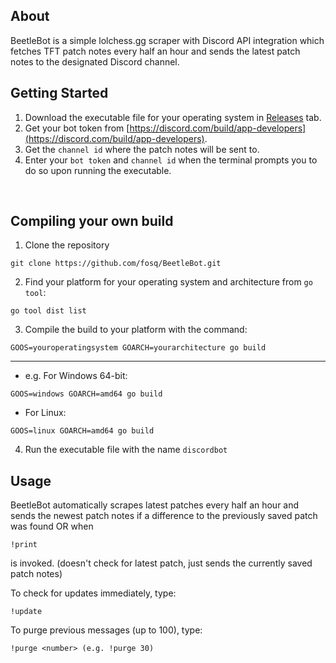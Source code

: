 ## About

BeetleBot is a simple lolchess.gg scraper with Discord API integration which fetches TFT patch notes every half an hour and sends the latest patch notes to the designated Discord channel. 

## Getting Started
1. Download the executable file for your operating system in [Releases](https://github.com/fosq/BeetleBot/releases) tab.
2. Get your bot token from [https://discord.com/build/app-developers](https://discord.com/build/app-developers).
3. Get the `channel id` where the patch notes will be sent to.
4. Enter your `bot token` and `channel id` when the terminal prompts you to do so upon running the executable.
<br>

## Compiling your own build
1. Clone the repository
```
git clone https://github.com/fosq/BeetleBot.git
```

2. Find your platform for your operating system and architecture from `go tool`:
```
go tool dist list
```

3. Compile the build to your platform with the command:
```
GOOS=youroperatingsystem GOARCH=yourarchitecture go build
```


---
- e.g. For Windows 64-bit:
```
GOOS=windows GOARCH=amd64 go build
```
- For Linux:
```
GOOS=linux GOARCH=amd64 go build
```

4. Run the executable file with the name `discordbot`

## Usage

BeetleBot automatically scrapes latest patches every half an hour and sends the newest patch notes if a difference to the previously saved patch was found OR when
```
!print
```
is invoked. (doesn't check for latest patch, just sends the currently saved patch notes)

To check for updates immediately, type:
```
!update
```

To purge previous messages (up to 100), type:
```
!purge <number> (e.g. !purge 30)
```